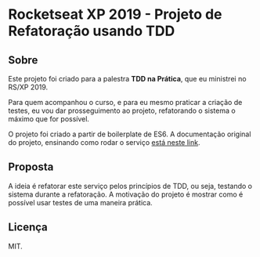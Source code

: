 # Rocketseat XP 2019 - Projeto de Refatoração usando TDD

## Sobre
Este projeto foi criado para a palestra **TDD na Prática**, que eu ministrei no RS/XP 2019.

Para quem acompanhou o curso, e para eu mesmo praticar a criação de testes, eu vou dar prosseguimento ao projeto, refatorando o sistema o máximo que for possível.

O projeto foi criado a partir de boilerplate de ES6. A documentação original do projeto, ensinando como rodar o serviço [está neste link](./es6-boilerplate.md).

## Proposta 
A ideia é refatorar este serviço pelos princípios de TDD, ou seja, testando o sistema durante a refatoração. 
A motivação do projeto é mostrar como é possível usar testes de uma maneira prática.

## Licença
MIT.
